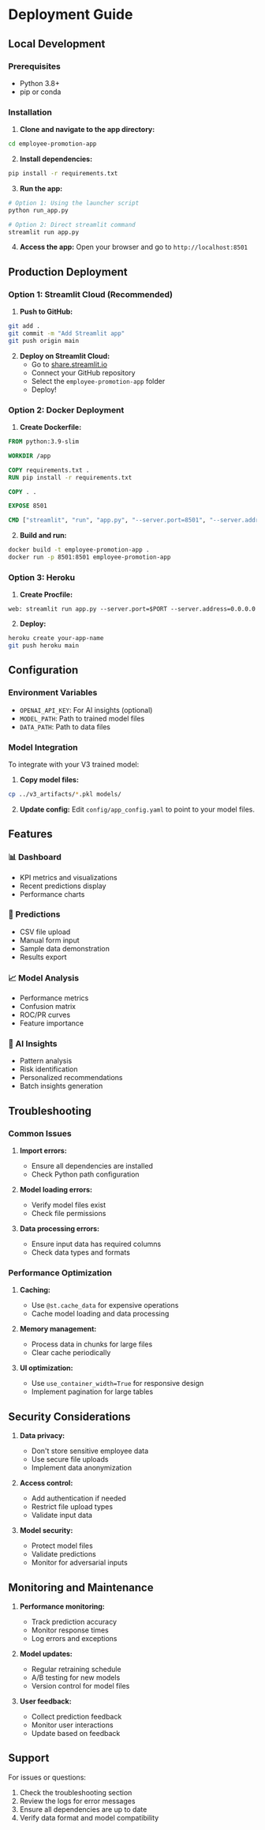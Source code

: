 # Deployment Guide

## Local Development

### Prerequisites
- Python 3.8+
- pip or conda

### Installation

1. **Clone and navigate to the app directory:**
```bash
cd employee-promotion-app
```

2. **Install dependencies:**
```bash
pip install -r requirements.txt
```

3. **Run the app:**
```bash
# Option 1: Using the launcher script
python run_app.py

# Option 2: Direct streamlit command
streamlit run app.py
```

4. **Access the app:**
Open your browser and go to `http://localhost:8501`

## Production Deployment

### Option 1: Streamlit Cloud (Recommended)

1. **Push to GitHub:**
```bash
git add .
git commit -m "Add Streamlit app"
git push origin main
```

2. **Deploy on Streamlit Cloud:**
   - Go to [share.streamlit.io](https://share.streamlit.io)
   - Connect your GitHub repository
   - Select the `employee-promotion-app` folder
   - Deploy!

### Option 2: Docker Deployment

1. **Create Dockerfile:**
```dockerfile
FROM python:3.9-slim

WORKDIR /app

COPY requirements.txt .
RUN pip install -r requirements.txt

COPY . .

EXPOSE 8501

CMD ["streamlit", "run", "app.py", "--server.port=8501", "--server.address=0.0.0.0"]
```

2. **Build and run:**
```bash
docker build -t employee-promotion-app .
docker run -p 8501:8501 employee-promotion-app
```

### Option 3: Heroku

1. **Create Procfile:**
```
web: streamlit run app.py --server.port=$PORT --server.address=0.0.0.0
```

2. **Deploy:**
```bash
heroku create your-app-name
git push heroku main
```

## Configuration

### Environment Variables
- `OPENAI_API_KEY`: For AI insights (optional)
- `MODEL_PATH`: Path to trained model files
- `DATA_PATH`: Path to data files

### Model Integration
To integrate with your V3 trained model:

1. **Copy model files:**
```bash
cp ../v3_artifacts/*.pkl models/
```

2. **Update config:**
Edit `config/app_config.yaml` to point to your model files.

## Features

### 📊 Dashboard
- KPI metrics and visualizations
- Recent predictions display
- Performance charts

### 🔮 Predictions
- CSV file upload
- Manual form input
- Sample data demonstration
- Results export

### 📈 Model Analysis
- Performance metrics
- Confusion matrix
- ROC/PR curves
- Feature importance

### 🤖 AI Insights
- Pattern analysis
- Risk identification
- Personalized recommendations
- Batch insights generation

## Troubleshooting

### Common Issues

1. **Import errors:**
   - Ensure all dependencies are installed
   - Check Python path configuration

2. **Model loading errors:**
   - Verify model files exist
   - Check file permissions

3. **Data processing errors:**
   - Ensure input data has required columns
   - Check data types and formats

### Performance Optimization

1. **Caching:**
   - Use `@st.cache_data` for expensive operations
   - Cache model loading and data processing

2. **Memory management:**
   - Process data in chunks for large files
   - Clear cache periodically

3. **UI optimization:**
   - Use `use_container_width=True` for responsive design
   - Implement pagination for large tables

## Security Considerations

1. **Data privacy:**
   - Don't store sensitive employee data
   - Use secure file uploads
   - Implement data anonymization

2. **Access control:**
   - Add authentication if needed
   - Restrict file upload types
   - Validate input data

3. **Model security:**
   - Protect model files
   - Validate predictions
   - Monitor for adversarial inputs

## Monitoring and Maintenance

1. **Performance monitoring:**
   - Track prediction accuracy
   - Monitor response times
   - Log errors and exceptions

2. **Model updates:**
   - Regular retraining schedule
   - A/B testing for new models
   - Version control for model files

3. **User feedback:**
   - Collect prediction feedback
   - Monitor user interactions
   - Update based on feedback

## Support

For issues or questions:
1. Check the troubleshooting section
2. Review the logs for error messages
3. Ensure all dependencies are up to date
4. Verify data format and model compatibility

